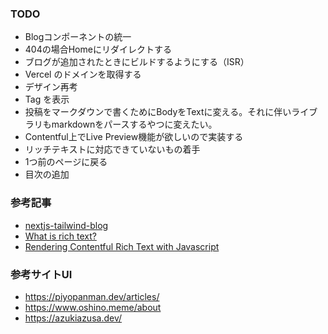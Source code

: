 ### TODO

- Blogコンポーネントの統一
- 404の場合Homeにリダイレクトする
- ブログが追加されたときにビルドするようにする（ISR）
- Vercel のドメインを取得する
- デザイン再考
- Tag を表示
- 投稿をマークダウンで書くためにBodyをTextに変える。それに伴いライブラリもmarkdownをパースするやつに変えたい。
- Contentful上でLive Preview機能が欲しいので実装する
- リッチテキストに対応できていないもの着手
- 1つ前のページに戻る
- 目次の追加

### 参考記事

- [nextjs-tailwind-blog](https://github.com/contentful/nextjs-tailwind-blog/blob/4cdcde9c45174d9c28a21261198e215dc9b01e57/src/app/articles/%5Bslug%5D/page.tsx#L28)
- [What is rich text?](https://www.contentful.com/developers/docs/concepts/rich-text/)
- [Rendering Contentful Rich Text with Javascript](https://www.contentful.com/developers/docs/javascript/tutorials/rendering-contentful-rich-text-with-javascript/)


### 参考サイトUI
- https://piyopanman.dev/articles/
- https://www.oshino.meme/about
- https://azukiazusa.dev/